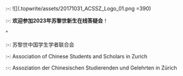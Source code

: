 :-: ![](.topwrite/assets/20171031_ACSSZ_Logo_01.png =390)

:-: **欢迎参加2023年苏黎世新生在线答疑会**！

^

:-: 苏黎世中国学生学者联合会

:-: Association of Chinese Students and Scholars in Zurich

:-: Assoziation der Chinesischen Studierenden und Gelehrten in Zürich
